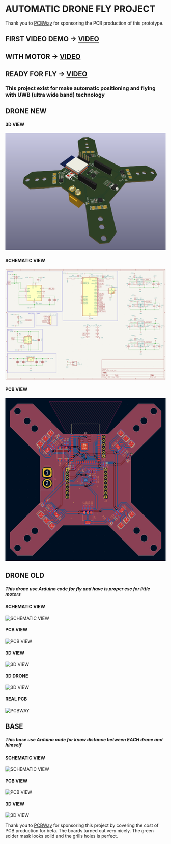 # AUTOMATIC DRONE FLY PROJECT

Thank you to [PCBWay](https://www.pcbway.com/) for sponsoring the PCB production of this prototype.

## FIRST VIDEO DEMO -> [VIDEO](https://youtube.com/shorts/m3bDPPfCCp4?feature=share)

## WITH MOTOR -> [VIDEO](https://youtube.com/shorts/Sa2Nf204R9k?feature=share)

## READY FOR FLY -> [VIDEO](https://www.youtube.com/shorts/XvAniwky4LE?feature=share)

### This project exist for make automatic positioning and flying with UWB (ultra wide band) technology

## DRONE NEW
#### 3D VIEW

![3D VIEW](new_drone/3d.png)

#### SCHEMATIC VIEW

![SCHEMATIC VIEW](new_drone/schematic.png)

#### PCB VIEW

![PCB VIEW](new_drone/pcb.png)

## DRONE OLD

##### This drone use Arduino code for fly and have is proper esc for little motors

#### SCHEMATIC VIEW

![SCHEMATIC VIEW](https://github.com/rmingon/drone-uwb/blob/main/drone/schematic_pcb.png?raw=true)

#### PCB VIEW

![PCB VIEW](https://github.com/rmingon/drone-uwb/blob/main/drone/pcb.png?raw=true)

#### 3D VIEW

![3D VIEW](https://github.com/rmingon/drone-uwb/blob/main/drone/3d_pcb.png?raw=true)

#### 3D DRONE

![3D VIEW](https://github.com/rmingon/drone-uwb/blob/main/drone/drone_3D.png?raw=true)

#### REAL PCB 

![PCBWAY](https://github.com/rmingon/drone-uwb/blob/main/drone/pcbway.jpg?raw=true)

## BASE

##### This base use Arduino code for know distance between EACH drone and himself

#### SCHEMATIC VIEW

![SCHEMATIC VIEW](https://github.com/rmingon/drone-uwb/blob/main/base/schematic_pcb.png?raw=true)

#### PCB VIEW

![PCB VIEW](https://github.com/rmingon/drone-uwb/blob/main/base/pcb.png?raw=true)

#### 3D VIEW

![3D VIEW](https://github.com/rmingon/drone-uwb/blob/main/base/3d_pcb.png?raw=true)

Thank you to [PCBWay](https://www.pcbway.com/) for sponsoring this project by covering the cost of PCB production for beta. The boards turned out very nicely. The green solder mask looks solid and the grills holes is perfect.